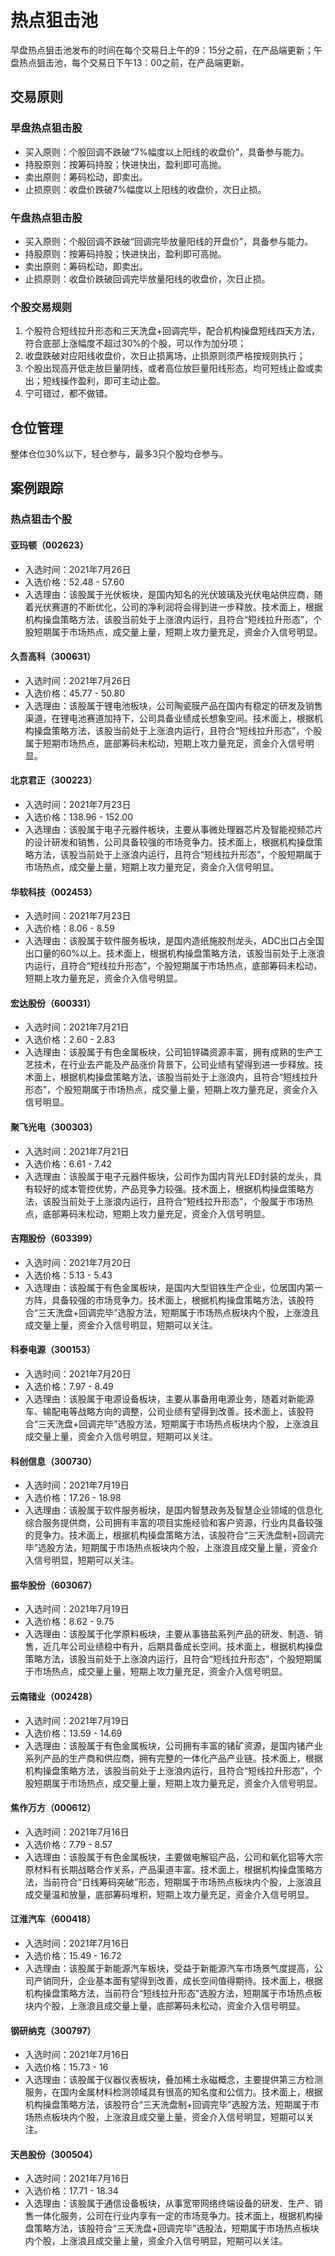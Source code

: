 # 热点狙击池

早盘热点狙击池发布的时间在每个交易日上午的9：15分之前，在产品端更新；午盘热点狙击池，每个交易日下午13：00之前，在产品端更新。

## 交易原则

### 早盘热点狙击股

- 买入原则：个股回调不跌破“7%幅度以上阳线的收盘价”，具备参与能力。
- 持股原则：按筹码持股；快进快出，盈利即可高抛。
- 卖出原则：筹码松动，即卖出。
- 止损原则：收盘价跌破7%幅度以上阳线的收盘价，次日止损。

### 午盘热点狙击股

- 买入原则：个股回调不跌破“回调完毕放量阳线的开盘价”，具备参与能力。
- 持股原则：按筹码持股；快进快出，盈利即可高抛。
- 卖出原则：筹码松动，即卖出。
- 止损原则：收盘价跌破回调完毕放量阳线的收盘价，次日止损。

### 个股交易规则

1. 个股符合短线拉升形态和三天洗盘+回调完毕，配合机构操盘短线四天方法，符合底部上涨幅度不超过30%的个股，可以作为加分项；
2. 收盘跌破对应阳线收盘价，次日止损离场，止损原则须严格按规则执行；
3. 个股出现高开低走放巨量阴线，或者高位放巨量阳线形态，均可短线止盈或卖出；短线操作盈利，即可主动止盈。
4. 宁可错过，都不做错。

## 仓位管理

整体仓位30%以下，轻仓参与，最多3只个股均仓参与。

## 案例跟踪

### 热点狙击个股

#### 亚玛顿（002623）

- 入选时间：2021年7月26日
- 入选价格：52.48 - 57.60
- 入选理由：该股属于光伏板块，是国内知名的光伏玻璃及光伏电站供应商，随着光伏赛道的不断优化，公司的净利润将会得到进一步释放。技术面上，根据机构操盘策略方法，该股当前处于上涨浪内运行，且符合“短线拉升形态”，个股短期属于市场热点，成交量上量，短期上攻力量充足，资金介入信号明显。

#### 久吾高科（300631）

- 入选时间：2021年7月26日
- 入选价格：45.77 - 50.80
- 入选理由：该股属于锂电池板块，公司陶瓷膜产品在国内有稳定的研发及销售渠道，在锂电池赛道加持下，公司具备业绩成长想象空间。技术面上，根据机构操盘策略方法，该股当前处于上涨浪内运行，且符合“短线拉升形态”，个股属于短期市场热点，底部筹码未松动，短期上攻力量充足，资金介入信号明显。

#### 北京君正（300223）

- 入选时间：2021年7月23日
- 入选价格：138.96 - 152.00
- 入选理由：该股属于电子元器件板块，主要从事微处理器芯片及智能视频芯片的设计研发和销售，公司具备较强的市场竞争力。技术面上，根据机构操盘策略方法，该股当前处于上涨浪内运行，且符合“短线拉升形态”，个股短期属于市场热点，成交量上量，短期上攻力量充足，资金介入信号明显。

#### 华软科技（002453）

- 入选时间：2021年7月23日
- 入选价格：8.06 - 8.59
- 入选理由：该股属于软件服务板块，是国内造纸施胶剂龙头，ADC出口占全国出口量的60%以上。技术面上，根据机构操盘策略方法，该股当前处于上涨浪内运行，且符合“短线拉升形态”，个股短期属于市场热点，底部筹码未松动，短期上攻力量充足，资金介入信号明显。

#### 宏达股份（600331）

- 入选时间：2021年7月21日
- 入选价格：2.60 - 2.83
- 入选理由：该股属于有色金属板块，公司铅锌磷资源丰富，拥有成熟的生产工艺技术，在行业去产能及产品涨价背景下，公司业绩有望得到进一步释放。技术面上，根据机构操盘策略方法，该股当前处于上涨浪内，且符合“短线拉升形态”，个股短期属于市场热点，成交量上量，短期上攻力量充足，资金介入信号明显。

#### 聚飞光电（300303）

- 入选时间：2021年7月21日
- 入选价格：6.61 - 7.42
- 入选理由：该股属于电子元器件板块，公司作为国内背光LED封装的龙头，具有较好的成本管控优势，产品竞争力较强。技术面上，根据机构操盘策略方法，该股当前处于上涨浪内运行，且符合“短线拉升形态”，个股属于市场热点，底部筹码未松动，短期上攻力量充足，资金介入信号明显。

#### 吉翔股份（603399）

- 入选时间：2021年7月20日
- 入选价格：5.13 - 5.43
- 入选理由：该股属于有色金属板块，是国内大型钼铁生产企业，位居国内第一方阵，具备较强的市场竞争力。技术面上，根据机构操盘策略方法，该股符合“三天洗盘+回调完毕”选股方法，短期属于市场热点板块内个股，上涨浪且成交量上量，资金介入信号明显，短期可以关注。

#### 科泰电源（300153）

- 入选时间：2021年7月20日
- 入选价格：7.97 - 8.49
- 入选理由：该股属于电源设备板块，主要从事备用电源业务，随着对新能源车、输配电等战略方向的调整，公司业绩有望得到改善。技术面上，该股符合“三天洗盘+回调完毕”选股方法，短期属于市场热点板块内个股，上涨浪且成交量上量，资金介入信号明显，短期可以关注。

#### 科创信息（300730）

- 入选时间：2021年7月19日
- 入选价格：17.26 - 18.98
- 入选理由：该股属于软件服务板块，是国内智慧政务及智慧企业领域的信息化综合服务提供商，公司拥有丰富的项目实施经验和客户资源，行业内具备较强的竞争力。技术面上，根据机构操盘策略方法，该股符合“三天洗盘制+回调完毕”选股方法，短期属于市场热点板块内个股，上涨浪且成交量上量，资金介入信号明显，短期可以关注。

#### 振华股份（603067）

- 入选时间：2021年7月19日
- 入选价格：8.62 - 9.75
- 入选理由：该股属于化学原料板块，主要从事铬盐系列产品的研发、制造、销售，近几年公司业绩稳中有升，后期具备成长空间。技术面上，根据机构操盘策略方法，该股当前处于上涨浪内运行，且符合“短线拉升形态”，个股短期属于市场热点，成交量上量，短期上攻力量充足，资金介入信号明显。

#### 云南锗业（002428）

- 入选时间：2021年7月19日
- 入选价格：13.59 - 14.69
- 入选理由：该股属于有色金属板块，公司拥有丰富的锗矿资源，是国内锗产业系列产品的生产商和供应商，拥有完整的一体化产品产业链。技术面上，根据机构操盘策略方法，该股当前处于上涨浪内运行，且符合“短线拉升形态”，个股短期属于市场热点，成交量上量，短期上攻力量充足，资金介入信号明显。

#### 焦作万方（000612）

- 入选时间：2021年7月16日
- 入选价格：7.79 - 8.57
- 入选理由：该股属于有色金属板块，主要做电解铝产品，公司和氧化铝等大宗原材料有长期战略合作关系，产品渠道丰富。技术面上，根据机构操盘策略方法，当前符合“日线筹码突破”形态，短期属于市场热点板块内个股，上涨浪且成交量温和放量，底部筹码堆积，短期上攻力量充足，资金介入信号明显。

#### 江淮汽车（600418）

- 入选时间：2021年7月16日
- 入选价格：15.49 - 16.72
- 入选理由：该股属于新能源汽车板块，受益于新能源汽车市场景气度提高，公司产销同升，企业基本面有望得到改善，成长空间值得期待。技术面上，根据机构操盘策略方法，当前符合“短线拉升形态”选股方法，短期属于市场热点板块内个股，上涨浪且成交量上量，底部筹码未松动，资金介入信号明显。

#### 钢研纳克（300797）

- 入选时间：2021年7月16日
- 入选价格：15.73 - 16
- 入选理由：该股属于仪器仪表板块，叠加稀土永磁概念，主要提供第三方检测服务，在国内金属材料检测领域具有很高的知名度和公信力。技术面上，根据机构操盘策略方法，该股符合“三天洗盘制+回调完毕”选股方法，短期属于市场热点板块内个股，上涨浪且成交量上量，资金介入信号明显，短期可以关注。

#### 天邑股份（300504）

- 入选时间：2021年7月16日
- 入选价格：17.71 - 18.34
- 入选理由：该股属于通信设备板块，从事宽带网络终端设备的研发、生产、销售一体化服务，公司在行业内享有一定的市场竞争力。技术面上，根据机构操盘策略方法，该股符合“三天洗盘+回调完毕”选股法，短期属于市场热点板块内个股，上涨浪且成交量上量，资金介入信号明显，短期可以关注。
